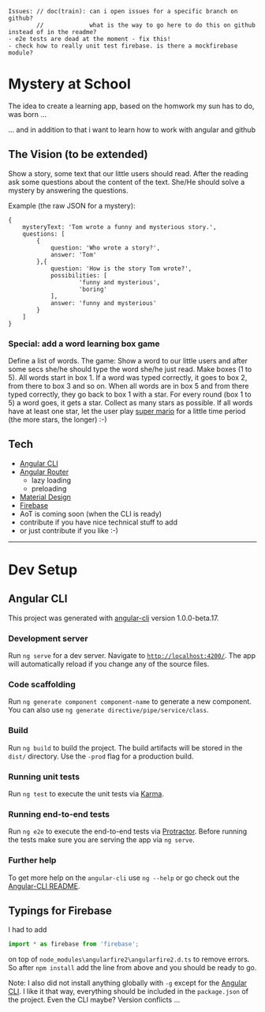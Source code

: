 ```
Issues: // doc(train): can i open issues for a specific branch on github? 
        //             what is the way to go here to do this on github instead of in the readme?
- e2e tests are dead at the moment - fix this!
- check how to really unit test firebase. is there a mockfirebase module? 
```

# Mystery at School

The idea to create a learning app, based on the homwork my sun has to do, was born ...

... and in addition to that i want to learn how to work with angular and github

## The Vision (to be extended)

Show a story, some text that our little users should read. After the reading ask some questions about
the content of the text. She/He should solve a mystery by answering the questions.

Example (the raw JSON for a mystery):

```
{
    mysteryText: 'Tom wrote a funny and mysterious story.',
    questions: [
        {
            question: 'Who wrote a story?',
            answer: 'Tom'
        },{
            question: 'How is the story Tom wrote?',
            possibilities: [
                    'funny and mysterious',
                    'boring'
            ],
            answer: 'funny and mysterious'
        }
    ]
}
```

### Special: add a word learning box game

Define a list of words. The game: Show a word to our little users and after some secs she/he should type the word she/he just read.
Make boxes (1 to 5). All words start in box 1. If a word was typed correctly, it goes to box 2, from there to box 3 and so on. When
all words are in box 5 and from there typed correctly, they go back to box 1 with a star. For every round (box 1 to 5) a word goes, 
it gets a star. Collect as many stars as possible. If all words have at least one star, let the user play [super mario](https://fir.sh/projects/jsnes/) 
for a little time period (the more stars, the longer) :-)

## Tech

- [Angular CLI](https://cli.angular.io)
- [Angular Router](https://vsavkin.com/)
  - lazy loading
  - preloading
- [Material Design](https://material.angular.io)
- [Firebase](https://firebase.google.com/)
- AoT is coming soon (when the CLI is ready)
- contribute if you have nice technical stuff to add
- or just contribute if you like :-)

- - -

# Dev Setup

## Angular CLI

This project was generated with [angular-cli](https://github.com/angular/angular-cli) version 1.0.0-beta.17.

### Development server
Run `ng serve` for a dev server. Navigate to [`http://localhost:4200/`](http://localhost:4200/). The app will automatically reload if you change any of the source files.

### Code scaffolding

Run `ng generate component component-name` to generate a new component. You can also use `ng generate directive/pipe/service/class`.

### Build

Run `ng build` to build the project. The build artifacts will be stored in the `dist/` directory. Use the `-prod` flag for a production build.

### Running unit tests

Run `ng test` to execute the unit tests via [Karma](https://karma-runner.github.io).

### Running end-to-end tests

Run `ng e2e` to execute the end-to-end tests via [Protractor](http://www.protractortest.org/). 
Before running the tests make sure you are serving the app via `ng serve`.

### Further help

To get more help on the `angular-cli` use `ng --help` or go check out the [Angular-CLI README](https://github.com/angular/angular-cli/blob/master/README.md).

## Typings for Firebase

I had to add 
```javascript
import * as firebase from 'firebase';
``` 
on top of `node_modules\angularfire2\angularfire2.d.ts` to remove errors.
So after `npm install` add the line from above and you should be ready to go.

Note: I also did not install anything globally with `-g` except for the [Angular CLI](https://cli.angular.io).
I like it that way, everything should be included in the `package.json` of the project. Even the CLI maybe? Version conflicts ...
